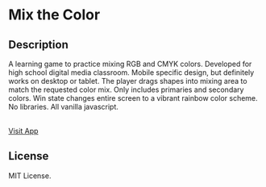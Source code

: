 # Mix the Color

## Description

A learning game to practice mixing RGB and CMYK colors.  Developed for high school digital media classroom.  Mobile specific design, but definitely works on desktop or tablet.  The player drags shapes into mixing area to match the requested color mix.  Only includes primaries and secondary colors.  Win state changes entire screen to a vibrant rainbow color scheme.  No libraries.  All vanilla javascript.<br><br>

[Visit App](https://github.com/neal-easterling/Mix-the-Color.git)

## License
MIT License.  
